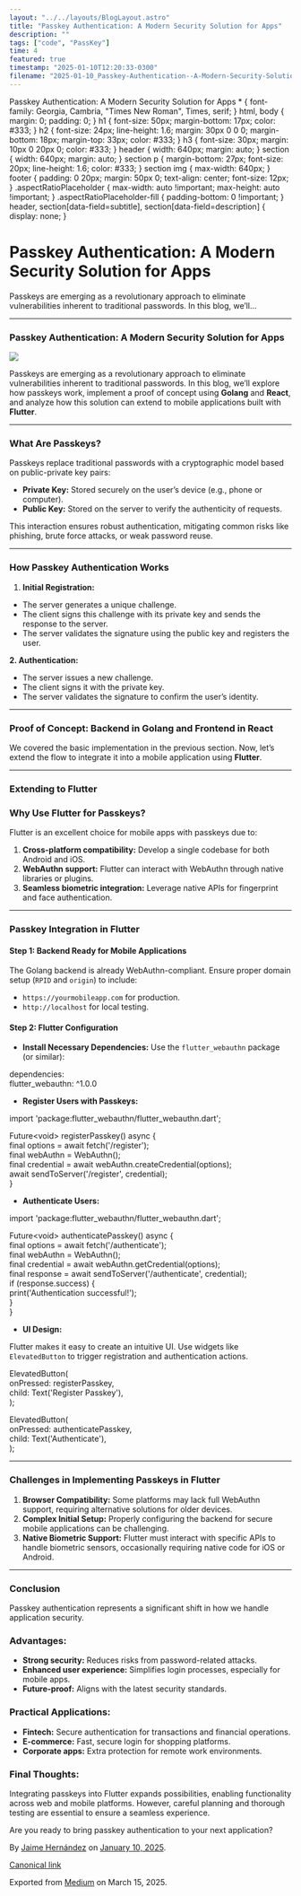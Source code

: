 ```yaml
---
layout: "../../layouts/BlogLayout.astro"
title: "Passkey Authentication: A Modern Security Solution for Apps"
description: ""
tags: ["code", "PassKey"]
time: 4
featured: true
timestamp: "2025-01-10T12:20:33-0300"
filename: "2025-01-10_Passkey-Authentication--A-Modern-Security-Solution-for-Apps-6141fc898a73"
---
```


Passkey Authentication: A Modern Security Solution for Apps \* { font-family: Georgia, Cambria, "Times New Roman", Times, serif; } html, body { margin: 0; padding: 0; } h1 { font-size: 50px; margin-bottom: 17px; color: #333; } h2 { font-size: 24px; line-height: 1.6; margin: 30px 0 0 0; margin-bottom: 18px; margin-top: 33px; color: #333; } h3 { font-size: 30px; margin: 10px 0 20px 0; color: #333; } header { width: 640px; margin: auto; } section { width: 640px; margin: auto; } section p { margin-bottom: 27px; font-size: 20px; line-height: 1.6; color: #333; } section img { max-width: 640px; } footer { padding: 0 20px; margin: 50px 0; text-align: center; font-size: 12px; } .aspectRatioPlaceholder { max-width: auto !important; max-height: auto !important; } .aspectRatioPlaceholder-fill { padding-bottom: 0 !important; } header, section\[data-field=subtitle\], section\[data-field=description\] { display: none; }

Passkey Authentication: A Modern Security Solution for Apps
===========================================================

Passkeys are emerging as a revolutionary approach to eliminate vulnerabilities inherent to traditional passwords. In this blog, we’ll…

* * *

### Passkey Authentication: A Modern Security Solution for Apps

![](https://cdn-images-1.medium.com/max/800/1*JohxVyTfLddAnVWKN7Ss4w.jpeg)

Passkeys are emerging as a revolutionary approach to eliminate vulnerabilities inherent to traditional passwords. In this blog, we’ll explore how passkeys work, implement a proof of concept using **Golang** and **React**, and analyze how this solution can extend to mobile applications built with **Flutter**.

* * *

### What Are Passkeys?

Passkeys replace traditional passwords with a cryptographic model based on public-private key pairs:

*   **Private Key:** Stored securely on the user’s device (e.g., phone or computer).
*   **Public Key:** Stored on the server to verify the authenticity of requests.

This interaction ensures robust authentication, mitigating common risks like phishing, brute force attacks, or weak password reuse.

* * *

### How Passkey Authentication Works

1.  **Initial Registration:**

*   The server generates a unique challenge.
*   The client signs this challenge with its private key and sends the response to the server.
*   The server validates the signature using the public key and registers the user.

**2\. Authentication:**

*   The server issues a new challenge.
*   The client signs it with the private key.
*   The server validates the signature to confirm the user’s identity.

* * *

### Proof of Concept: Backend in Golang and Frontend in React

We covered the basic implementation in the previous section. Now, let’s extend the flow to integrate it into a mobile application using **Flutter**.

* * *

### Extending to Flutter

### Why Use Flutter for Passkeys?

Flutter is an excellent choice for mobile apps with passkeys due to:

1.  **Cross-platform compatibility:** Develop a single codebase for both Android and iOS.
2.  **WebAuthn support:** Flutter can interact with WebAuthn through native libraries or plugins.
3.  **Seamless biometric integration:** Leverage native APIs for fingerprint and face authentication.

* * *

### Passkey Integration in Flutter

#### Step 1: Backend Ready for Mobile Applications

The Golang backend is already WebAuthn-compliant. Ensure proper domain setup (`RPID` and `origin`) to include:

*   `https://yourmobileapp.com` for production.
*   `http://localhost` for local testing.

#### Step 2: Flutter Configuration

*   **Install Necessary Dependencies:** Use the `flutter_webauthn` package (or similar):

dependencies:  
  flutter\_webauthn: ^1.0.0

*   **Register Users with Passkeys:**

import 'package:flutter\_webauthn/flutter\_webauthn.dart';  
  
Future<void\> registerPasskey() async {  
  final options = await fetch('/register');  
  final webAuthn = WebAuthn();  
  final credential = await webAuthn.createCredential(options);  
  await sendToServer('/register', credential);  
}

*   **Authenticate Users:**

import 'package:flutter\_webauthn/flutter\_webauthn.dart';  
  
Future<void\> authenticatePasskey() async {  
  final options = await fetch('/authenticate');  
  final webAuthn = WebAuthn();  
  final credential = await webAuthn.getCredential(options);  
  final response = await sendToServer('/authenticate', credential);  
  if (response.success) {  
    print('Authentication successful!');  
  }  
}

*   **UI Design:**

Flutter makes it easy to create an intuitive UI. Use widgets like `ElevatedButton` to trigger registration and authentication actions.

ElevatedButton(  
  onPressed: registerPasskey,  
  child: Text('Register Passkey'),  
);  
  
ElevatedButton(  
  onPressed: authenticatePasskey,  
  child: Text('Authenticate'),  
);

* * *

### Challenges in Implementing Passkeys in Flutter

1.  **Browser Compatibility:** Some platforms may lack full WebAuthn support, requiring alternative solutions for older devices.
2.  **Complex Initial Setup:** Properly configuring the backend for secure mobile applications can be challenging.
3.  **Native Biometric Support:** Flutter must interact with specific APIs to handle biometric sensors, occasionally requiring native code for iOS or Android.

* * *

### Conclusion

Passkey authentication represents a significant shift in how we handle application security.

### Advantages:

*   **Strong security:** Reduces risks from password-related attacks.
*   **Enhanced user experience:** Simplifies login processes, especially for mobile apps.
*   **Future-proof:** Aligns with the latest security standards.

### Practical Applications:

*   **Fintech:** Secure authentication for transactions and financial operations.
*   **E-commerce:** Fast, secure login for shopping platforms.
*   **Corporate apps:** Extra protection for remote work environments.

### Final Thoughts:

Integrating passkeys into Flutter expands possibilities, enabling functionality across web and mobile platforms. However, careful planning and thorough testing are essential to ensure a seamless experience.

Are you ready to bring passkey authentication to your next application?

By [Jaime Hernández](https://medium.com/@devjaime) on [January 10, 2025](https://medium.com/p/6141fc898a73).

[Canonical link](https://medium.com/@devjaime/passkey-authentication-a-modern-security-solution-for-apps-6141fc898a73)

Exported from [Medium](https://medium.com) on March 15, 2025.
